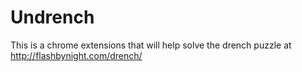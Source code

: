 # Undrench

This is a chrome extensions that will help solve the drench puzzle at http://flashbynight.com/drench/
